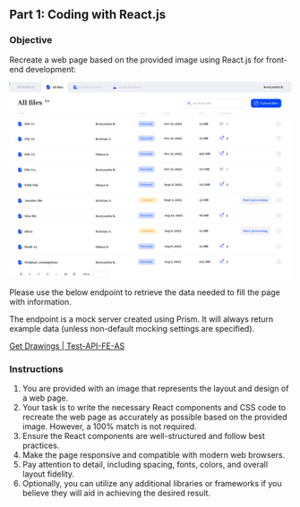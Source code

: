 ## Part 1: Coding with React.js

### **Objective**

Recreate a web page based on the provided image using React.js for front-end development:

![alt text](image.png)

Please use the below endpoint to retrieve the data needed to fill the page with information.

The endpoint is a mock server created using Prism. It will always return example data (unless non-default mocking settings are specified).

[Get Drawings | Test-API-FE-AS](https://coxit-test.stoplight.io/docs/test-api-fe-as/branches/main/iuhughaz2uzto-get-drawings)

### **Instructions**

1. You are provided with an image that represents the layout and design of a web page.
2. Your task is to write the necessary React components and CSS code to recreate the web page as accurately as possible based on the provided image. However, a 100% match is not required.
3. Ensure the React components are well-structured and follow best practices.
4. Make the page responsive and compatible with modern web browsers.
5. Pay attention to detail, including spacing, fonts, colors, and overall layout fidelity.
6. Optionally, you can utilize any additional libraries or frameworks if you believe they will aid in achieving the desired result.